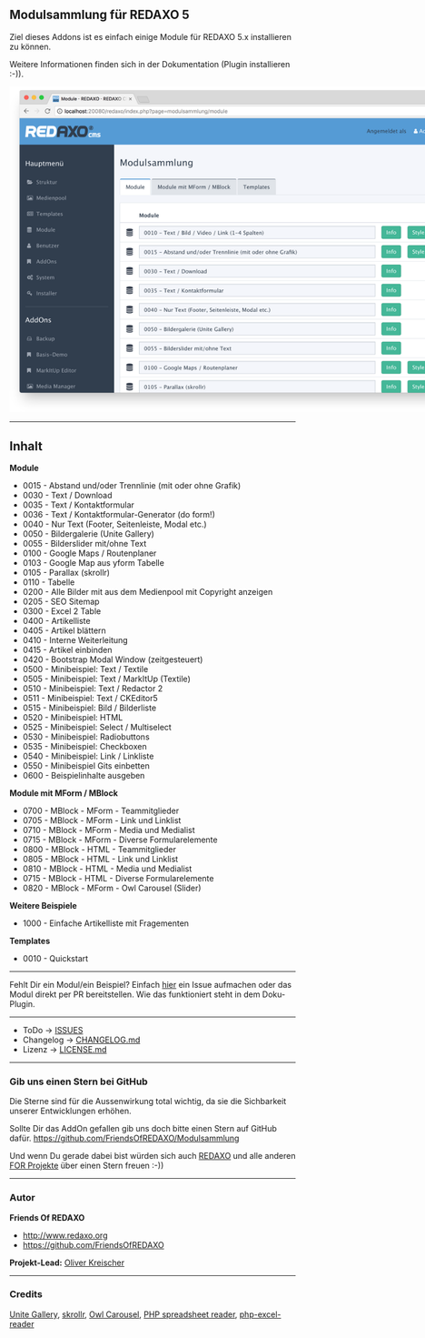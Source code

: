 ## Modulsammlung für REDAXO 5

Ziel dieses Addons ist es einfach einige Module für REDAXO 5.x installieren zu können.

Weitere Informationen finden sich in der Dokumentation (Plugin installieren :-)).

<img src="https://raw.githubusercontent.com/FriendsOfREDAXO/Modulsammlung/assets/modulsammlung_03.png" style="max-width: 888px" />


---

## Inhalt

**Module**

- 0015 - Abstand und/oder Trennlinie (mit oder ohne Grafik)
- 0030 - Text / Download
- 0035 - Text / Kontaktformular
- 0036 - Text / Kontaktformular-Generator (do form!)
- 0040 - Nur Text (Footer, Seitenleiste, Modal etc.)
- 0050 - Bildergalerie (Unite Gallery)
- 0055 - Bilderslider mit/ohne Text
- 0100 - Google Maps / Routenplaner
- 0103 - Google Map aus yform Tabelle
- 0105 - Parallax (skrollr)
- 0110 - Tabelle
- 0200 - Alle Bilder mit aus dem Medienpool mit Copyright anzeigen
- 0205 - SEO Sitemap
- 0300 - Excel 2 Table
- 0400 - Artikelliste
- 0405 - Artikel blättern
- 0410 - Interne Weiterleitung
- 0415 - Artikel einbinden
- 0420 - Bootstrap Modal Window (zeitgesteuert)
- 0500 - Minibeispiel: Text / Textile
- 0505 - Minibeispiel: Text / MarkItUp (Textile)
- 0510 - Minibeispiel: Text / Redactor 2
- 0511 - Minibeispiel: Text / CKEditor5
- 0515 - Minibeispiel: Bild / Bilderliste
- 0520 - Minibeispiel: HTML
- 0525 - Minibeispiel: Select / Multiselect
- 0530 - Minibeispiel: Radiobuttons
- 0535 - Minibeispiel: Checkboxen
- 0540 - Minibeispiel: Link / Linkliste
- 0550 - Minibeispiel Gits einbetten
- 0600 - Beispielinhalte ausgeben

**Module mit MForm / MBlock**

- 0700 - MBlock - MForm - Teammitglieder
- 0705 - MBlock - MForm - Link und Linklist
- 0710 - MBlock - MForm - Media und Medialist
- 0715 - MBlock - MForm - Diverse Formularelemente
- 0800 - MBlock - HTML - Teammitglieder
- 0805 - MBlock - HTML - Link und Linklist
- 0810 - MBlock - HTML - Media und Medialist
- 0715 - MBlock - HTML - Diverse Formularelemente
- 0820 - MBlock - MForm - Owl Carousel (Slider)

**Weitere Beispiele**

- 1000 - Einfache Artikelliste mit Fragementen

**Templates**

- 0010 - Quickstart

---

Fehlt Dir ein Modul/ein Beispiel?
Einfach [hier](https://github.com/FriendsOfREDAXO/Modulsammlung/issues) ein Issue aufmachen oder das Modul direkt per PR bereitstellen. Wie das funktioniert steht in dem Doku-Plugin. 


---

* ToDo -> [ISSUES](https://github.com/FriendsOfREDAXO/Modulsammlung/issues)
* Changelog -> [CHANGELOG.md](CHANGELOG.md)
* Lizenz ->  [LICENSE.md](LICENSE.md)

---

### Gib uns einen Stern bei GitHub

Die Sterne sind für die Aussenwirkung total wichtig, da sie die Sichbarkeit unserer Entwicklungen erhöhen.

Sollte Dir das AddOn gefallen gib uns doch bitte einen Stern auf GitHub dafür.
https://github.com/FriendsOfREDAXO/Modulsammlung

Und wenn Du gerade dabei bist würden sich auch [REDAXO](https://github.com/redaxo/redaxo) und alle anderen [FOR Projekte](https://github.com/FriendsOfREDAXO) über einen Stern freuen :-))

---


### Autor

**Friends Of REDAXO**

* http://www.redaxo.org
* https://github.com/FriendsOfREDAXO

**Projekt-Lead:** [Oliver Kreischer](https://github.com/olien)

___
### Credits

[Unite Gallery](https://github.com/vvvmax/unitegallery), [skrollr](https://github.com/Prinzhorn/skrollr), [Owl Carousel](https://github.com/OwlFonk/OwlCarousel), [PHP spreadsheet reader](https://github.com/nuovo/spreadsheet-reader), [php-excel-reader](https://code.google.com/archive/p/php-excel-reader/)
